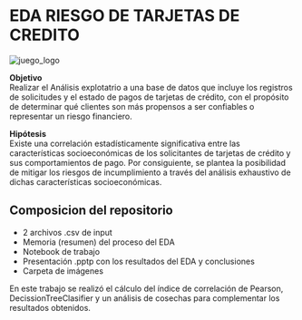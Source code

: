 # EDA RIESGO DE TARJETAS DE CREDITO

![juego_logo](https://media.ambito.com/p/74edaf75ad24d00665ba7c01cfdd575f/adjuntos/239/imagenes/040/634/0040634984/tarjetas-credito.jpg) 

  

**Objetivo**\
 Realizar el Análisis explotatrio a una base de datos que incluye los registros de solicitudes y el estado de pagos de tarjetas de crédito, 
 con el propósito de determinar qué clientes son más propensos a ser confiables o representar un riesgo financiero.

**Hipótesis**\
 Existe una correlación estadísticamente significativa entre las características socioeconómicas de los solicitantes de tarjetas de crédito 
 y sus comportamientos de pago. Por consiguiente, se plantea la posibilidad de mitigar los riesgos de incumplimiento a través del análisis 
 exhaustivo de dichas características socioeconómicas.

## Composicion del repositorio
* 2 archivos .csv de input
* Memoria (resumen) del proceso del EDA
* Notebook de trabajo
* Presentación .pptp con los resultados del EDA y conclusiones
* Carpeta de imágenes

En este trabajo se realizó el cálculo del índice de correlación de Pearson, DecissionTreeClasifier y un análisis de cosechas para 
complementar los resultados obtenidos.
